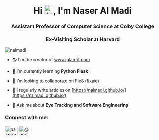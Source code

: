 <h1 align="center">Hi <img src="https://user-images.githubusercontent.com/1303154/88677602-1635ba80-d120-11ea-84d8-d263ba5fc3c0.gif" width="28px" height="28px" alt="hi">, I'm Naser Al Madi</h1>
<h3 align="center">Assistant Professor of Computer Science at Colby College</h3>
<h3 align="center">Ex-Visiting Scholar at Harvard</h3>

<p align="left"> <img src="https://komarev.com/ghpvc/?username=nalmadi&label=Profile%20views&color=0e75b6&style=flat" alt="nalmadi" /> </p>

- 🌎 I’m the creator of <a href="https://www.iplan-it.com" target="_blank">www.iplan-it.com</a>

- 🌱 I’m currently learning **Python Flask**

- 👯 I’m looking to collaborate on [Fix8 (fixate)](https://github.com/nalmadi/fix8/)

- 📝 I regularly write articles on [https://nalmadi.github.io/](https://nalmadi.github.io/)

- 💬 Ask me about **Eye Tracking and Software Engineering**


<h3 align="left">Connect with me:</h3>
<p align="left">
<a href="https://linkedin.com/in/nasermadi" target="blank"><img align="center" src="https://raw.githubusercontent.com/rahuldkjain/github-profile-readme-generator/master/src/images/icons/Social/linked-in-alt.svg" alt="nasermadi" height="30" width="40" /></a>
<a href="https://www.youtube.com/@prof_naser" target="blank"><img align="center" src="https://raw.githubusercontent.com/rahuldkjain/github-profile-readme-generator/master/src/images/icons/Social/youtube.svg" alt="@prof_naser" height="30" width="40" /></a>
</p>
